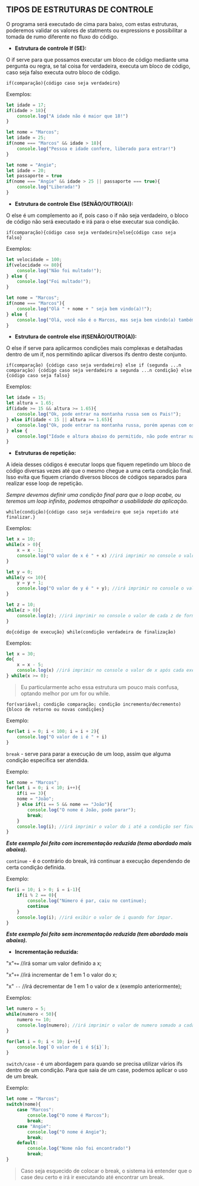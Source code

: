 ## TIPOS DE ESTRUTURAS DE CONTROLE
O programa será executado de cima para baixo, com estas estruturas, poderemos validar os valores de statments ou expressions e possibilitar a tomada de rumo diferente no fluxo do código.

- **Estrutura de controle If (SE):**

O if serve para que possamos executar um bloco de código mediante uma pergunta ou regra, se tal coisa for verdadeira, executa um bloco de código, caso seja falso executa outro bloco de código.

`if(comparação){código caso seja verdadeiro}`

Exemplos:
```javascript
let idade = 17;
if(idade > 18){
	console.log("A idade não é maior que 18!")
}
```
```javascript
let nome = "Marcos";
let idade = 25;
if(nome === "Marcos" && idade > 18){
	console.log("Pessoa e idade confere, liberado para entrar!")
}
```
```javascript
let nome = "Angie";
let idade = 20;
let passaporte = true
if(nome === "Angie" && idade > 25 || passaporte === true){
	console.log("Liberada!")
}
```

- **Estrutura de controle Else (SENÃO/OUTRO(A)):**

O else é um complemento ao if, pois caso o if não seja verdadeiro, o bloco de código não será executado e irá para o else executar sua condição.

`if(comparação){código caso seja verdadeiro}else{código caso seja falso}`

Exemplos:
```javascript
let velocidade = 100;
if(velocidade <= 80){
	console.log("Não foi multado!");
} else {
	console.log("Foi multado!");
}
```
```javascript
let nome = "Marcos";
if(nome === "Marcos"){
	console.log("Olá " + nome + " seja bem vindo(a)!");
} else {
	console.log("Olá, você não é o Marcos, mas seja bem vindo(a) também!");
}
```

- **Estrutura de controle else if(SENÃO/OUTRO(A)):**

O else if serve para aplicarmos condições mais complexas e detalhadas dentro de um if, nos permitindo aplicar diversos ifs dentro deste conjunto.

`if(comparação) {código caso seja verdadeiro} else if (segunda ...n comparação) {código caso seja verdadeiro a segunda ...n condição} else {código caso seja falso}`

Exemplos:
```javascript
let idade = 15;
let altura = 1.65;
if(idade >= 15 && altura >= 1.65){
	console.log("Ok, pode entrar na montanha russa sem os Pais!");
} else if(idade < 15 || altura >= 1.65){
	console.log("Ok, pode entrar na montanha russa, porém apenas com os Pais!");
} else {
	console.log("Idade e altura abaixo do permitido, não pode entrar na montanha russa!")
}
```

- **Estruturas de repetição:**

A ideia desses códigos é executar loops que fiquem repetindo um bloco de código diversas vezes até que o mesmo chegue a uma certa condição final.
Isso evita que fiquem criando diversos blocos de códigos separados para realizar esse loop de repetição.

*Sempre devemos definir uma condição final para que o loop acabe, ou teremos um loop infinito, podemos atrapalhar a usabilidade da aplicação.*

`while(condição){código caso seja verdadeiro que seja repetido até finalizar.}`

Exemplos:
```javascript
let x = 10;
while(x > 0){
	x = x - 1;
	console.log("O valor de x é " + x) //irá imprimir no console o valor de cada x após condição.
}
```

```javascript
let y = 0;
while(y <= 10){
	y = y + 1;
	console.log("O valor de y é " + y); //irá imprimir no console o valor de cada y após cada execução.
}
```

```javascript
let z = 10;
while(z > 0){
	console.log(z); //irá imprimir no console o valor de cada z de forma infinita, pois não foi declarada uma condição de finalização.
}
```

`do{código de execução} while(condição verdadeira de finalização)`

Exemplos:
```javascript
let x = 30;
do{
	x = x - 5;
	console.log(x) //irá imprimir no console o valor de x após cada execução.
} while(x >= 0);
```
> Eu particularmente acho essa estrutura um pouco mais confusa, optando melhor por um for ou while.

`for(variável; condição comparação; condição incremento/decremento){bloco de retorno ou novas condições}`

Exemplo:
```javascript
for(let i = 0; i < 100; i = i + 2){
	console.log("O valor de i é " + i)
}
```

`break` - serve para parar a execução de um loop, assim que alguma condição especifica ser atendida.

Exemplo:
```javascript
let nome = "Marcos";
for(let i = 0; i < 10; i++){
	if(i == 3){
    nome = "João";
    } else if(i == 5 && nome == "João"){
		console.log("O nome é João, pode parar");
        break;
    }
    console.log(i); //irá imprimir o valor do i até a condição ser finalizada.
}
```
***Este exemplo foi feito com incrementação reduzida (tema abordado mais abaixo).***

`continue` - é o contrário do break, irá continuar a execução dependendo de certa condição definida.

Exemplo:
```javascript
for(i = 10; i > 0; i = i-1){
	if(i % 2 == 0){
		console.log("Número é par, caiu no continue);
		continue
	}
	console.log(i); //irá exibir o valor de i quando for ímpar.
}
```
***Este exemplo foi feito sem incrementação reduzida (tem abordado mais abaixo).***

- **Incrementação reduzida:**

"x"`+=` //irá somar um valor definido a x;

"x"`++` //irá incrementar de 1 em 1 o valor do x;

"x" `--` //irá decrementar de 1 em 1 o valor de x (exemplo anteriormente);

Exemplos:
```javascript
let numero = 5;
while(numero < 50){
	numero += 10;
	console.log(numero); //irá imprimir o valor de numero somado a cada 10.
}
```

```javascript
for(let i = 0; i < 10; i++){
	console.log(`O valor de i é ${i}`);
}
```

`switch/case` - é um abordagem para quando se precisa utilizar vários ifs dentro de um condição.
Para que saia de um case, podemos aplicar o uso de um break.

Exemplo:
```javascript
let nome = "Marcos";
switch(nome){
	case "Marcos":
		console.log("O nome é Marcos");
		break;
	case "Angie":
		console.log("O nome é Angie");
		break;
	default: 
		console.log("Nome não foi encontrado!")
		break;
}
```
> Caso seja esquecido de colocar o break, o sistema irá entender que o case deu certo e irá ir executando até encontrar um break.
